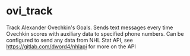 # ovi_track
Track Alexander Ovechkin's Goals.
Sends text messages every time Ovechkin scores with auxiliary data to specified phone numbers.
Can be configured to send any data from NHL Stat API, see https://gitlab.com/dword4/nhlapi for more on the API
